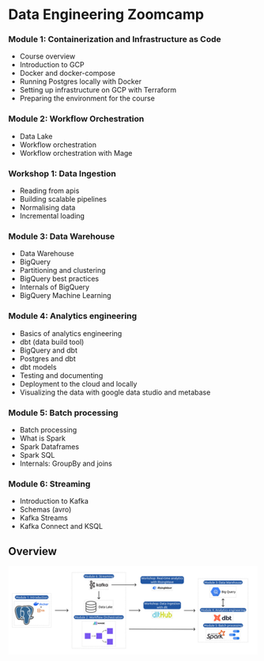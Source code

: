 # Data Engineering Zoomcamp

### Module 1: Containerization and Infrastructure as Code

* Course overview
* Introduction to GCP
* Docker and docker-compose
* Running Postgres locally with Docker
* Setting up infrastructure on GCP with Terraform
* Preparing the environment for the course



### Module 2: Workflow Orchestration

* Data Lake
* Workflow orchestration
* Workflow orchestration with Mage



### Workshop 1: Data Ingestion

* Reading from apis
* Building scalable pipelines
* Normalising data
* Incremental loading




### Module 3: Data Warehouse

* Data Warehouse
* BigQuery
* Partitioning and clustering
* BigQuery best practices
* Internals of BigQuery
* BigQuery Machine Learning



### Module 4: Analytics engineering

* Basics of analytics engineering
* dbt (data build tool)
* BigQuery and dbt
* Postgres and dbt
* dbt models
* Testing and documenting
* Deployment to the cloud and locally
* Visualizing the data with google data studio and metabase




### Module 5: Batch processing

* Batch processing
* What is Spark
* Spark Dataframes
* Spark SQL
* Internals: GroupBy and joins


### Module 6: Streaming

* Introduction to Kafka
* Schemas (avro)
* Kafka Streams
* Kafka Connect and KSQL


## Overview

<img src="https://github.com/DataTalksClub/data-engineering-zoomcamp/blob/main/images/architecture/arch_v3_workshops.jpg" />


